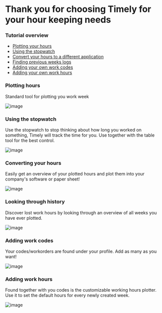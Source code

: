 # Thank you for choosing Timely for your hour keeping needs

### Tutorial overview

- [Plotting your hours](#Plotting-hours)
- [Using the stopwatch](#Using-the-stopwatch)
- [Convert your hours to a different application](#Converting-your-hours)
- [Finding previous weeks logs](#Looking-through-history)
- [Adding your own work codes](#Adding-work-codes)
- [Adding your own work hours](#Adding-work-hours)

### Plotting hours

Standard tool for plotting you work week

![image](https://github.com/Lartrax/test-fagprove-1/assets/89910638/6d567e9f-d135-4cb8-84fb-689c70785aa2)

### Using the stopwatch

Use the stopwatch to stop thinking about how long you worked on something, Timely will track the time for you. Use together with the table tool for the best control.

![image](https://github.com/Lartrax/test-fagprove-1/assets/89910638/49801f58-978d-4f7f-85c4-865860653846)

### Converting your hours

Easily get an overview of your plotted hours and plot them into your company's software or paper sheet!

![image](https://github.com/Lartrax/test-fagprove-1/assets/89910638/ad4951cf-f63c-4c9f-9b6e-ee90a38894c5)

### Looking through history

Discover lost work hours by looking through an overview of all weeks you have ever plotted.

![image](https://github.com/Lartrax/test-fagprove-1/assets/89910638/11e99d00-b279-459b-99a1-2cd3aaa4d2ed)

### Adding work codes

Your codes/workorders are found under your profile. Add as many as you want!

![image](https://github.com/Lartrax/test-fagprove-1/assets/89910638/4126583c-a105-4351-8198-42c74eaa0c9f)


### Adding work hours

Found together with you codes is the customizable working hours plotter. Use it to set the default hours for every newly created week.

![image](https://github.com/Lartrax/test-fagprove-1/assets/89910638/7e1265b2-acd3-45bc-8d9f-e4b5c7f1a309)

